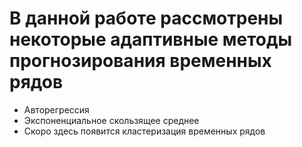 # В данной работе рассмотрены некоторые адаптивные методы прогнозирования временных рядов
* Авторегрессия
* Экспоненциальное скользящее среднее
* Скоро здесь появится кластеризация временных рядов

